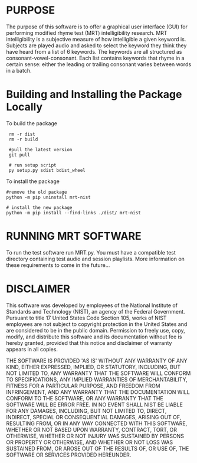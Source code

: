 # PURPOSE

The purpose of this software is to offer a graphical user interface (GUI) for performing modified rhyme test (MRT) intelligibility research. MRT intelligibility is a subjective measure of how intelligible a given keyword is. Subjects are played audio and asked to select the keyword they think they have heard from a list of 6 keywords. The keywords are all structured as consonant-vowel-consonant. Each list contains keywords that rhyme in a certain sense: either the leading or trailing consonant varies between words in a batch.

# Building and Installing the Package Locally

To build the package
```#remove old packages and stuff
 rm -r dist
 rm -r build

 #pull the latest version
 git pull

 # run setup script
 py setup.py sdist bdist_wheel
 ```

 To install the package

 ```
 #remove the old package
 python -m pip uninstall mrt-nist

 # install the new package
 python -m pip install --find-links ./dist/ mrt-nist
 ```

# RUNNING MRT SOFTWARE

To run the test software run MRT.py. You must have a compatible test directory containing test audio and session playlists. More information on these requirements to come in the future...

# DISCLAIMER

This software was developed by employees of the National Institute of Standards and Technology (NIST), an agency of the Federal Government. Pursuant to title 17 United States Code Section 105, works of NIST employees are not subject to copyright protection in the United States and are considered to be in the public domain. Permission to freely use, copy, modify, and distribute this software and its documentation without fee is hereby granted, provided that this notice and disclaimer of warranty appears in all copies.

THE SOFTWARE IS PROVIDED 'AS IS' WITHOUT ANY WARRANTY OF ANY KIND, EITHER EXPRESSED, IMPLIED, OR STATUTORY, INCLUDING, BUT NOT LIMITED TO, ANY WARRANTY THAT THE SOFTWARE WILL CONFORM TO SPECIFICATIONS, ANY IMPLIED WARRANTIES OF MERCHANTABILITY, FITNESS FOR A PARTICULAR PURPOSE, AND FREEDOM FROM INFRINGEMENT, AND ANY WARRANTY THAT THE DOCUMENTATION WILL CONFORM TO THE SOFTWARE, OR ANY WARRANTY THAT THE SOFTWARE WILL BE ERROR FREE. IN NO EVENT SHALL NIST BE LIABLE FOR ANY DAMAGES, INCLUDING, BUT NOT LIMITED TO, DIRECT, INDIRECT, SPECIAL OR CONSEQUENTIAL DAMAGES, ARISING OUT OF, RESULTING FROM, OR IN ANY WAY CONNECTED WITH THIS SOFTWARE, WHETHER OR NOT BASED UPON WARRANTY, CONTRACT, TORT, OR OTHERWISE, WHETHER OR NOT INJURY WAS SUSTAINED BY PERSONS OR PROPERTY OR OTHERWISE, AND WHETHER OR NOT LOSS WAS SUSTAINED FROM, OR AROSE OUT OF THE RESULTS OF, OR USE OF, THE SOFTWARE OR SERVICES PROVIDED HEREUNDER.
